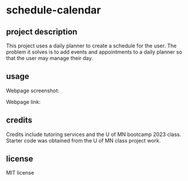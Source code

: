 # schedule-calendar

## project description

This project uses a daily planner to create a schedule for the user. The problem it solves is to add events and appointments to a daily planner so that the user may manage their day. 
## usage
Webpage screenshot:

Webpage link:
## credits

Credits include tutoring services and the U of MN bootcamp 2023 class. Starter code was obtained from the U of MN class project work.
## license
 MIT license
